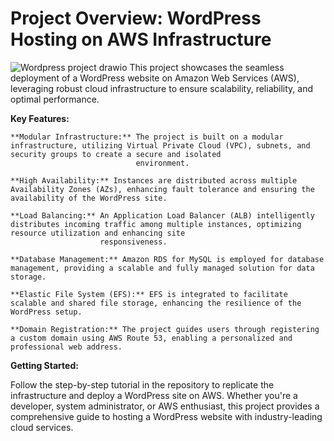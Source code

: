 # Project Overview: WordPress Hosting on AWS Infrastructure
![Wordpress project drawio](https://github.com/yvanbinda/Host-Wordpress-in-AWS/assets/146278316/e4c8728d-5a8c-4354-a9cb-ff04cdbb4045)
This project showcases the seamless deployment of a WordPress website on Amazon Web Services (AWS), leveraging robust cloud infrastructure to ensure scalability, reliability, and optimal performance.

**Key Features:**

    **Modular Infrastructure:** The project is built on a modular infrastructure, utilizing Virtual Private Cloud (VPC), subnets, and security groups to create a secure and isolated     
                                environment.
    
    **High Availability:** Instances are distributed across multiple Availability Zones (AZs), enhancing fault tolerance and ensuring the availability of the WordPress site.
    
    **Load Balancing:** An Application Load Balancer (ALB) intelligently distributes incoming traffic among multiple instances, optimizing resource utilization and enhancing site 
                        responsiveness.
    
    **Database Management:** Amazon RDS for MySQL is employed for database management, providing a scalable and fully managed solution for data storage.
    
    **Elastic File System (EFS):** EFS is integrated to facilitate scalable and shared file storage, enhancing the resilience of the WordPress setup.
    
    **Domain Registration:** The project guides users through registering a custom domain using AWS Route 53, enabling a personalized and professional web address.

**Getting Started:**

Follow the step-by-step tutorial in the repository to replicate the infrastructure and deploy a WordPress site on AWS. Whether you're a developer, system administrator, or AWS enthusiast, this project provides a comprehensive guide to hosting a WordPress website with industry-leading cloud services.

